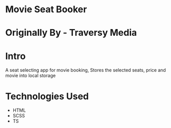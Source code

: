 # Movie Seat Booker

# Originally By - Traversy Media

# Intro

A seat selecting app for movie booking,
Stores the selected seats, price and movie into local storage

# Technologies Used

- HTML
- SCSS
- TS
